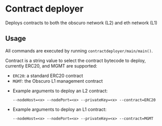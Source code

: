 # Contract deployer

Deploys contracts to both the obscuro network (L2) and eth network (L1)

## Usage

All commands are executed by running `contractdeployer/main/main()`.

Contract is a string value to select the contract bytecode to deploy, currently ERC20, and MGMT are supported:
-  `ERC20`: a standard ERC20 contract
-  `MGMT`: the Obscuro L1 management contract

* Example arguments to deploy an L2 contract:

  `--nodeHost=<x> --nodePort=<x> --privateKey=<x> --contract=ERC20`

* Example arguments to deploy an L1 contract:

  `--nodeHost=<x> --nodePort=<x> --privateKey=<x> --contract=MGMT`
